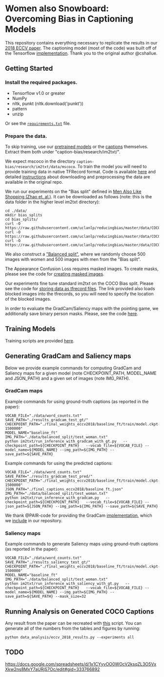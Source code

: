# Women also Snowboard: Overcoming Bias in Captioning Models 

This repository contains everything necessary to replicate the results in our [2018 ECCV paper](https://arxiv.org/abs/1803.09797). The captioning model (most of the code) was built off of the Tensorflow [implementation](https://github.com/tensorflow/models/tree/master/research/im2txt). Thank you to the original author @cshallue.

## Getting Started

### Install the required packages.

- Tensorflow v1.0 or greater
- NumPy
- nltk, punkt (nltk.download('punkt'))
- pattern
- unzip

Or see the [`requirements.txt`](../../requirements.txt) file.

### Prepare the data.

To skip training, use our [pretrained models](https://people.eecs.berkeley.edu/~lisa_anne/snowboard_misc/final_weights_eccv2018.zip) or the [captions](https://people.eecs.berkeley.edu/~lisa_anne/snowboard_misc/final_captions_eccv2018.zip) themselves. Extract them both under "caption-bias/research/im2txt/".

We expect mscoco in the directory `caption-bias/research/im2txt/data/mscoco`. To train the model you will need to provide training data in native TFRecord format. Code is available [here](im2txt/data/download_and_preprocess_mscoco.sh) and detailed [instructions](https://github.com/tensorflow/models/tree/master/research/im2txt#prepare-the-training-data) about downloading and preprocessing the data are available in the original repo.

We run our experiments on the "Bias split" defined in [Men Also Like Shopping (Zhao et. al.)](https://github.com/uclanlp/reducingbias.git). It can be downloaded as follows (note: this is the data folder in the higher level im2txt directory):

```
cd ./data/
mkdir bias_splits
cd bias_splits/
curl -O https://raw.githubusercontent.com/uclanlp/reducingbias/master/data/COCO/dev.data
curl -O https://raw.githubusercontent.com/uclanlp/reducingbias/master/data/COCO/train.data
curl -O https://raw.githubusercontent.com/uclanlp/reducingbias/master/data/COCO/test.data
```

We also construct a ["Balanced split"](data/balanced_split/), where we randomly choose 500 images with women and 500 images with men from the "Bias split".

The Appearance Confusion Loss requires masked images. To create masks, please see the code for [creating masked images](scripts/SegmentationMasks.ipynb).

Our experiments fine tune standard im2txt on the COCO Bias split. Please see the code for [storing data as tfrecord files](im2txt/data/build_scripts/build_mscoco_blocked_data.py). The link provided also loads blocked images into the tfrecords, so you will need to specify the location of the blocked images.

In order to evaluate the GradCam/Saliency maps with the pointing game, we additionally save binary person masks. Please, see the code [here](im2txt/save_coco_person_segmentations.py).

## Training Models
Training scripts are provided [here](train_scripts/).

## Generating GradCam and Saliency maps

Below we provide example commands for computing GradCam and Saliency maps for a given model (note CHECKPOINT_PATH, MODEL_NAME and JSON_PATH) and a given set of images (note IMG_PATH).

### GradCam maps
Example commands for using ground-truth captions (as reported in the paper):
```
VOCAB_FILE="./data/word_counts.txt"
SAVE_PATH="./results_gradcam_test_gt/"
CHECKPOINT_PATH="./final_weights_eccv2018/baseline_ft/train/model.ckpt-1500000"
MODEL_NAME="baseline_ft"
IMG_PATH="./data/balanced_split/test_woman.txt"
python im2txt/run_inference_with_gradcam_with_gt.py   --checkpoint_path=${CHECKPOINT_PATH}   --vocab_file=${VOCAB_FILE} --model_name=${MODEL_NAME} --img_path=${IMG_PATH} --save_path=${SAVE_PATH}
```

Example commands for using the predicted captions:
```
VOCAB_FILE="./data/word_counts.txt"
SAVE_PATH="./results_gradcam_test_pred/"
CHECKPOINT_PATH="./final_weights_eccv2018/baseline_ft/train/model.ckpt-1500000"
JSON_PATH="./final_captions_eccv2018/baseline_ft.json"
IMG_PATH="./data/balanced_split/test_woman.txt"
python im2txt/run_inference_with_gradcam.py   --checkpoint_path=${CHECKPOINT_PATH}   --vocab_file=${VOCAB_FILE} --json_path=${JSON_PATH} --img_path=${IMG_PATH} --save_path=${SAVE_PATH}
```

We thank @PAIR-code for providing the GradCam [implementation](https://github.com/PAIR-code/saliency), which we [include](gradcam) in our repository.

### Saliency maps
Example commands to generate Saliency maps using ground-truth captions (as reported in the paper):
```
VOCAB_FILE="./data/word_counts.txt"
SAVE_PATH="./results_saliency_test_gt/"
CHECKPOINT_PATH="./final_weights_eccv2018/baseline_ft/train/model.ckpt-1500000"
MODEL_NAME="baseline_ft"
IMG_PATH="./data/balanced_split/test_woman.txt"
python im2txt/run_inference_with_saliency_with_gt.py   --checkpoint_path=${CHECKPOINT_PATH}   --vocab_file=${VOCAB_FILE} --model_name=${MODEL_NAME} --img_path=${IMG_PATH} --save_path=${SAVE_PATH} --mask_size=32
```

## Running Analysis on Generated COCO Captions
Any result from the paper can be recreated with [this](data_analysis/eccv_2018_results.py) script. You can generate all of the numbers from the tables and figures by running:
```
python data_analysis/eccv_2018_results.py --experiments all
```

## TODO
https://docs.google.com/spreadsheets/d/1x1CYyvOO0WOcV2ksqZL3O5VxXkw2ns8MxY7aURjS7Oc/edit#gid=333766892

